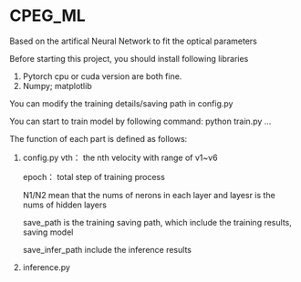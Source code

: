 # CPEG_ML
Based on the artifical Neural Network to fit the optical parameters

Before starting this project, you should install following libraries

1. Pytorch cpu or cuda version are both fine.
2. Numpy; matplotlib

You can modify the training details/saving path in config.py 

You can start to train model by following command: python train.py ...

The function of each part is defined as follows: 

1. config.py
   vth： the nth velocity with range of v1~v6

   epoch： total step of training process  

   N1/N2 mean that the nums of nerons in each layer and layesr is the nums of hidden layers

   save_path is the training saving path, which include the training results, saving model 

   save_infer_path include the inference results

3. inference.py




